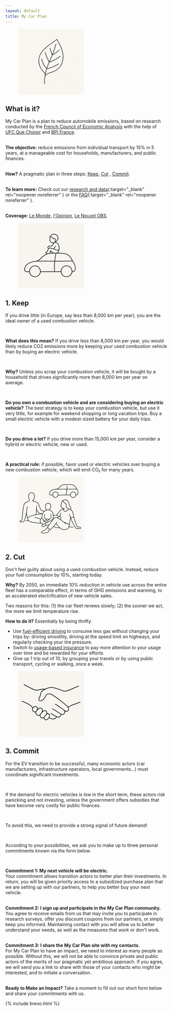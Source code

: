 ```yaml
---
layout: default
title: My Car Plan
---
```


<!-- JS: Generic Toggle Handler -->
<script>
  function toggleSection(button) {
    const targetId = button.getAttribute('data-target');
    const section = document.getElementById(targetId);
    if (section) {
      section.classList.toggle('hidden');
    }
  }
</script>



<!-- What is it? -->

<div markdown="1" class="bg-white rounded-xl shadow p-8 mb-8 border-b-4 
border-mpa-orange">

<div class="flex items-center mb-4">
    <figure class="inline-block mr-4">
      <img src="./assets/images/leaf_small.png" alt="Icon" 
class="w-24 rounded-xl">
    </figure>
    <h2 class="text-3xl font-bold">What is it?</h2>
  </div>

My Car Plan is a plan to reduce automobile emissions, based on 
research conducted by the
<a target="_blank" rel="noopener noreferrer" href="https://www.cae-eco.
fr">French Council of Economic Analysis</a> with the help of <a 
target="_blank" 
rel="noopener noreferrer" 
href="https://www.quechoisir.org/"> UFC Que 
Choisir</a> and <a  target="_blank" rel="noopener noreferrer" 
href="https://flash.bpifrance.fr"> BPI France</a>.<br><br>

<b>The objective:</b> reduce emissions from individual transport by 15% in 5 years, 
at a manageable cost for households, manufacturers, 
and public finances. <br><br>

<b>How?</b> A pragmatic plan in three steps: [Keep](#i-keep), [Cut](#i-reduce)
, [Commit](#i-commit). 
<br><br>

<b>To learn more:</b>
Check out our [research and data](./data){:target="_blank" 
rel="noopener noreferrer" } or the [FAQ](./faq){:target="_blank" 
rel="noopener noreferrer" }.<br><br>

<b>Coverage:</b> <a href="https://www.lemonde.fr/economie/article/2025/07/01/le-grand-plongeon-du-marche-automobile-francais_6617223_3234.html">Le Monde</a>, 
<a href="https://www.lopinion.fr/economie/dans-les-transports-loccasion-fait-la-transition-ecologique">l'Opinion</a>, 
<a href="https://www.nouvelobs.com/economie/20250704.
OBS105601/la-bascule-vers-la-voiture-electrique-ce-n-est-pas-automatique.
html">Le Nouvel OBS</a>.
</div>

<!-- I Keep -->

<div markdown="1" class="flex flex-col gap-8 mb-12">
  <div markdown="1" class="flex-1 bg-white rounded-xl shadow p-6 border-b-4 
border-mpa-teal" id="i-keep">


<div class="flex items-center mb-4">
    <figure class="inline-block mr-4">
      <img src="./assets/images/child_on_car_small.png" alt="Icon" 
class="w-24 rounded-full">
    </figure>
    <h2 class="text-3xl font-bold">1. Keep</h2>
  </div>


<p>If you drive little (in Europe, say less than 8,000 km per year), you are 
the ideal owner of a used combustion vehicle.</p> <br>

<p><b>What does this mean?</b> If you drive less than 8,000 km per 
year, you would likely reduce CO2 emissions more by keeping your 
used combustion vehicle than by buying an electric vehicle.</p><br> 

<p><b>Why?</b> Unless you scrap your combustion vehicle, 
it will be bought by a household 
that drives significantly more than 8,000 km per year on average. 
</p><br>

  <p><b>Do you own a combustion vehicle and are considering buying an electric 
vehicle?</b> The best strategy is to keep your combustion 
vehicle, but use it very little, for example for weekend shopping 
or long vacation trips. Buy a small electric 
vehicle with a modest-sized battery for your daily trips.</p><br>


  <p><b>Do you drive a lot?</b> If you drive more than 15,000 km per year, 
consider a hybrid or electric vehicle, new or used.</p><br> 


<p><b>A practical rule:</b> if possible, favor used or 
electric vehicles over buying a new combustion vehicle, which will emit CO₂ for many years.</p>
</div>

<!-- I Reduce -->

<!-- I Reduce -->
<div class="flex-1 bg-white rounded-xl shadow p-6 border-b-4 border-mpa-orange" id="i-reduce">
  <div class="flex items-center mb-4">
    <figure class="inline-block mr-4">
      <img src="./assets/images/chilling_small.png" alt="Icon" class="w-24 rounded-xl">
    </figure>
    <h2 class="text-3xl font-bold">2. Cut</h2>
  </div>

  <p>Don't feel guilty about using a used combustion vehicle. Instead, reduce your fuel consumption by 10%, starting today.</p>

  <p><b>Why?</b> By 2050, an immediate 10% reduction in vehicle use across 
the entire fleet has a comparable effect, in terms of GHG emissions and 
warming, to an accelerated electrification of new vehicle sales.</p>

  <p>Two reasons for this: (1) the car fleet renews slowly; (2) the sooner we act, the more we limit temperature rise.</p>

  <p><strong>How to do it?</strong> Essentially by being thrifty.</p>
  
  <ul class="list-disc list-inside ml-4">
    <li>Use <a href="https://en.wikipedia.org/wiki/Energy-efficient_driving" target="_blank" rel="noopener noreferrer">fuel-efficient driving</a> to consume less gas without changing your trips by: driving smoothly, driving at the speed limit on highways, and regularly checking your tire pressure.</li>
    <li>Switch to <a href="https://en.wikipedia.org/wiki/Usage-based_insurance" target="_blank" rel="noopener noreferrer">usage-based insurance</a> to pay more attention to your usage over time and be rewarded for your efforts.</li>
    <li>Give up 1 trip out of 10, by grouping your travels or by using public transport, cycling or walking, once a week.</li>
  </ul>
</div>
<!-- I Commit -->


  <div class="flex-1 bg-white rounded-xl shadow p-6 border-b-4 
border-mpa-teal" id="i-commit">
   <div class="flex items-center mb-4">
    <figure class="inline-block mr-4">
      <img src="./assets/images/hands_small.png" alt="Icon" 
class="w-24 rounded-full">
    </figure>
    <h2 class="text-3xl font-bold">3. Commit</h2>
  </div>

<p>For the EV transition to be successful, many economic 
actors (car manufacturers,  infrastructure operators, local governments...) must coordinate significant 
investments.</p><br>

<p>If the demand for electric vehicles is low in the short term, these 
actors risk panicking and not investing, unless the government offers 
subsidies that have become  very costly for public finances.</p><br> 

<p>To avoid this,  we need to provide a strong signal 
of 
future demand!</p><br>

<p>According to your possibilities, we ask you to make up to three 
personal commitments known via the form below.</p><br>

<b>Commitment 1: My next vehicle will be electric.
</b><br>
Your commitment allows transition actors to better plan their 
investments. In return, you will be given priority access to a
subsidized purchase plan that we are setting up with our partners, 
to help you better buy your next vehicle.
<br><br>

<b>Commitment 2: I sign up and participate in the My Car Plan community.</b> 
<br>
You agree to receive emails from us that may 
invite you to participate in research surveys, offer you 
discount coupons 
from our partners, or simply keep you informed. Maintaining 
contact with you will  allow us to better understand your needs, 
as well as the measures that work or don't work.
<br><br>

<b>Commitment 3: I share the My Car Plan site with my contacts.</b> <br>
For My Car Plan to have an impact, we need to interest as many people 
as possible. Without this, we will not be able to convince private and 
public actors of the merits of our pragmatic yet ambitious approach. 
If you agree, we will send you a link to share with those of 
your contacts who might be interested, and to initiate a conversation.
<br><br>

<b>Ready to Make an Impact?</b>
Take a moment to fill out our short form below and share your commitments 
with us.


{% include brevo.html %}
</div>
